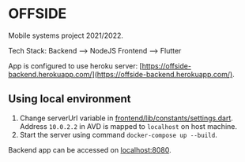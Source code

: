 # OFFSIDE

Mobile systems project 2021/2022.

Tech Stack:
  Backend --> NodeJS
  Frontend --> Flutter

App is configured to use heroku server: [https://offside-backend.herokuapp.com/](https://offside-backend.herokuapp.com/).

## Using local environment

1. Change serverUrl variable in [frontend/lib/constants/settings.dart](frontend/lib/constants/settings.dart). Address `10.0.2.2` in AVD is mapped to `localhost` on host machine.
2. Start the server using command `docker-compose up --build`.

Backend app can be accessed on [localhost:8080](http://localhost:8080).
